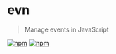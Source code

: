 # evn

> Manage events in JavaScript

[![npm](https://img.shields.io/npm/v/evn.svg?style=flat-square)](https://www.npmjs.com/package/evn)
[![npm](https://img.shields.io/npm/dt/evn.svg?style=flat-square)](https://www.npmjs.com/package/evn)
